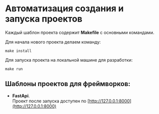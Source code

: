 # Автоматизация создания и запуска проектов

Каждый шаблон проекта содержит **Makefile** с основными командами.   

Для начала нового проекта делаем команду:
```shell
make install
```

Для запуска проекта на локальной машине для разработки:
```shell
make run
```

##  Шаблоны проектов для фреймворков:
- **FastApi**.   
Проект после запуска доступен по [http://127.0.0.1:8000](http://127.0.0.1:8000)
